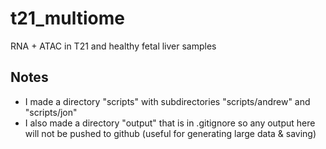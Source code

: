 # t21_multiome

RNA + ATAC in T21 and healthy fetal liver samples

## Notes

- I made a directory "scripts" with subdirectories "scripts/andrew" and "scripts/jon"
- I also made a directory "output" that is in .gitignore so any output here will not be pushed to github (useful for generating large data & saving)